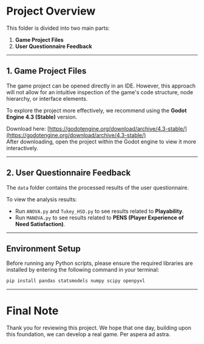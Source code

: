 # Project Overview

This folder is divided into two main parts:

1. **Game Project Files**
2. **User Questionnaire Feedback**

---

## 1. Game Project Files

The game project can be opened directly in an IDE. However, this approach will not allow for an intuitive inspection of the game's code structure, node hierarchy, or interface elements.

To explore the project more effectively, we recommend using the **Godot Engine 4.3 (Stable)** version.

Download here: [https://godotengine.org/download/archive/4.3-stable/](https://godotengine.org/download/archive/4.3-stable/)  
After downloading, open the project within the Godot engine to view it more interactively.

---

## 2. User Questionnaire Feedback

The `data` folder contains the processed results of the user questionnaire.

To view the analysis results:

- Run `ANOVA.py` and `Tukey_HSD.py` to see results related to **Playability**.
- Run `MANOVA.py` to see results related to **PENS (Player Experience of Need Satisfaction)**.

---

## Environment Setup

Before running any Python scripts, please ensure the required libraries are installed by entering the following command in your terminal:

```bash
pip install pandas statsmodels numpy scipy openpyxl
```

---

# Final Note
Thank you for reviewing this project. 
We hope that one day, building upon this foundation, we can develop a real game. 
Per aspera ad astra.
